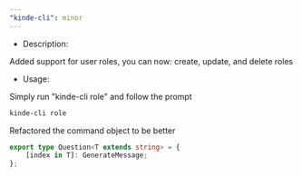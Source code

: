 ```yaml
---
"kinde-cli": minor
---
```


- Description:

Added support for user roles, you can now: create, update, and delete roles

- Usage:

Simply run "kinde-cli role" and follow the prompt

```bash
kinde-cli role
```

Refactored the command object to be better

```ts
export type Question<T extends string> = {
	[index in T]: GenerateMessage;
};
```
